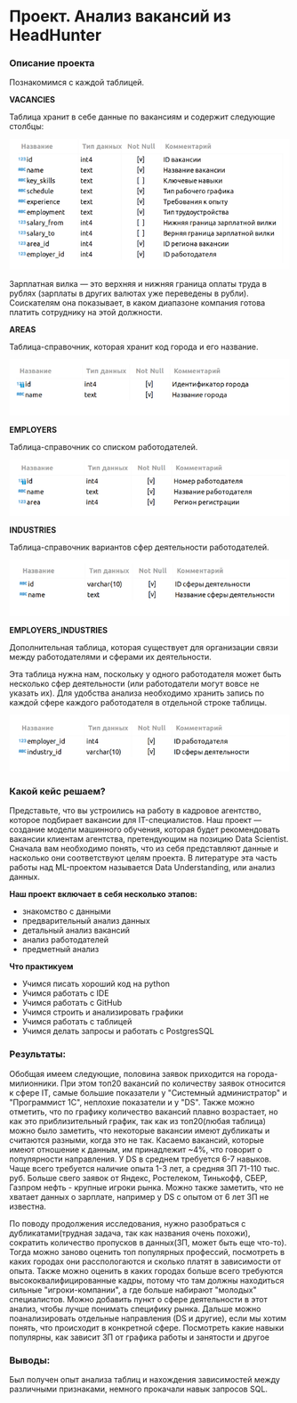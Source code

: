 # Проект. Анализ вакансий из HeadHunter 

### Описание проекта    
Познакомимся с каждой таблицей.

**VACANCIES**

Таблица хранит в себе данные по вакансиям и содержит следующие столбцы:

![](images/1.png)

Зарплатная вилка — это верхняя и нижняя граница оплаты труда в рублях (зарплаты в других валютах уже переведены в рубли). Соискателям она показывает, в каком диапазоне компания готова платить сотруднику на этой должности.

**AREAS**

Таблица-справочник, которая хранит код города и его название.

![](images/2.png)


**EMPLOYERS**

Таблица-справочник со списком работодателей.

![](images/3.png)


**INDUSTRIES**

Таблица-справочник вариантов сфер деятельности работодателей.

![](images/4.png)


**EMPLOYERS_INDUSTRIES**

Дополнительная таблица, которая существует для организации связи между работодателями и сферами их деятельности.

Эта таблица нужна нам, поскольку у одного работодателя может быть несколько сфер деятельности (или работодатели могут вовсе не указать их). Для удобства анализа необходимо хранить запись по каждой сфере каждого работодателя в отдельной строке таблицы.

![](images/5.png)


### Какой кейс решаем?    
Представьте, что вы устроились на работу в кадровое агентство, которое подбирает вакансии для IT-специалистов. Наш проект — создание модели машинного обучения, которая будет рекомендовать вакансии клиентам агентства, претендующим на позицию Data Scientist. Сначала вам необходимо понять, что из себя представляют данные и насколько они соответствуют целям проекта. В литературе эта часть работы над ML-проектом называется Data Understanding, или анализ данных.

**Наш проект включает в себя несколько этапов:**
* знакомство с данными
* предварительный анализ данных
* детальный анализ вакансий
* анализ работодателей
* предметный анализ

**Что практикуем**     
* Учимся писать хороший код на python
* Учимся работать с IDE
* Учимся работать с GitHub
* Учимся строить и анализировать графики
* Учимся работать с таблицей
* Учимся делать запросы и работать с PostgresSQL

### Результаты:  
Обобщая имеем следующие, половина заявок приходится на города-милионники. При этом топ20 вакансий по количеству заявок относится к сфере IT, самые большие показатели у "Системный администратор" и "Программист 1С", неплохие показатели и у "DS". Также можно отметить, что по графику количество вакансий плавно возрастает, но как это приблизительный график, так как из топ20(любая таблица) можно было заметить, что некоторые вакансии имеют дубликаты и считаются разными, когда это не так. Касаемо вакансий, которые имеют отношение к данным, им принадлежит ~4%, что говорит о популярности направления. У DS в среднем требуется 6-7 навыков. Чаще всего требуется наличие опыта 1-3 лет, а средняя ЗП 71-110 тыс. руб. Больше свего заявок от Яндекс, Ростелеком, Тинькофф, СБЕР, Газпром нефть - крупные игроки рынка. Можно также заметить, что не хватает данных о зарплате, например у DS с опытом от 6 лет ЗП не известна.

По поводу продолжения исследования, нужно разобраться с дубликатами(трудная задача, так как названия очень похожи), сократить количество пропусков в данных(ЗП, может быть еще что-то). Тогда можно заново оценить топ популярных профессий, посмотреть в каких городах они расспологаются и сколько платят в зависимости от опыта. Также можно оценить в каких городах больше всего требуются высококвалифицированные кадры, потому что там должны находиться сильные "игроки-компании", а где больше набирают "молодых" специалистов. Можно добавить пункт о сфере деятельности в этот анализ, чтобы лучше понимать специфику рынка. Дальше можно поанализировать отдельные направления (DS и другие), если мы хотим понять, что происходит в конкретной сфере. Посмотреть какие навыки популярны, как зависит ЗП от графика работы и занятости и другое 
 

### Выводы:  
Был получен опыт анализа таблиц и нахождения зависимостей между различными признаками, немного прокачали навык запросов SQL.  

